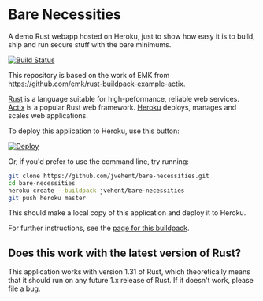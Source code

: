 # Bare Necessities

A demo Rust webapp hosted on Heroku, just to show how easy it is to build, ship
and run secure stuff with the bare minimums.

[![Build Status](https://travis-ci.org/jvehent/bare-necessities.svg?branch=master)](https://travis-ci.org/jvehent/bare-necessities)

This repository is based on the work of EMK from https://github.com/emk/rust-buildpack-example-actix.

[Rust][] is a language suitable for high-peformance, reliable web services. [Actix][] is a popular Rust web framework. [Heroku][] deploys, manages and scales web applications.

[Rust]: https://www.rust-lang.org/
[Actix]: https://actix.rs/
[Heroku]: https://www.heroku.com/

To deploy this application to Heroku, use this button:

[![Deploy](https://www.herokucdn.com/deploy/button.svg)](https://heroku.com/deploy)

Or, if you'd prefer to use the command line, try running:

``` sh
git clone https://github.com/jvehent/bare-necessities.git
cd bare-necessities
heroku create --buildpack jvehent/bare-necessities
git push heroku master
```

This should make a local copy of this application and deploy it to Heroku.

For further instructions, see the [page for this buildpack][buildpack].

[buildpack]: https://github.com/emk/heroku-buildpack-rust

## Does this work with the latest version of Rust?

This application works with version 1.31 of Rust, which theoretically means
that it should run on any future 1.x release of Rust. If it doesn't work,
please file a bug.
